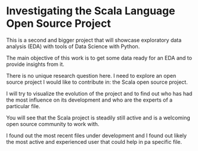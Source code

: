 # Investigating the Scala Language Open Source Project

This is a second and bigger project that will showcase exploratory data analysis (EDA) with tools of Data Science with Python.

The main objective of this work is to get some data ready for an EDA and to provide insights from it.

There is no unique research question here. I need to explore an open source project I would like to contribute in: the Scala open source project.

I will try to visualize the evolution of the project and to find out who has had the most influence on its development and who are the experts of a particular file.

You will see that the Scala project is steadily still active and is a welcoming open source community to work with.

I found out the most recent files under development and I found out likely the most active and experienced user that could help in pa specific file. 
